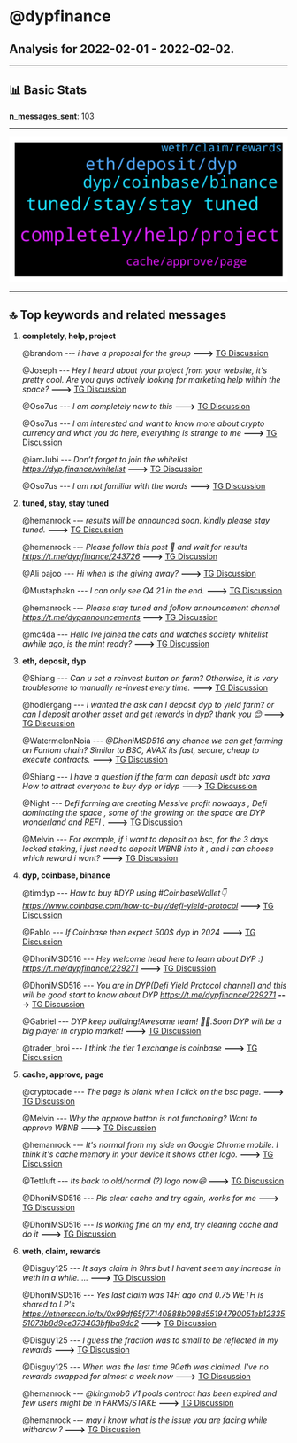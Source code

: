 # **@dypfinance**
 ## Analysis for **2022-02-01** - **2022-02-02**.

---

## 📊 **Basic Stats**

**n_messages_sent**: 103

---
![wordcloud](dypfinance_1Days_wordcloud.png)

---


## 🔝 **Top keywords and related messages**

1. **completely, help, project**

    @brandom --- *i have a proposal for the group* **--->** [TG Discussion](https://t.me/dypfinance/243867)

    @Joseph --- *Hey I heard about your project from your website, it's pretty cool.  Are you guys actively looking for marketing help within the space?* **--->** [TG Discussion](https://t.me/dypfinance/244089)

    @Oso7us --- *I am completely new to this* **--->** [TG Discussion](https://t.me/dypfinance/244234)

    @Oso7us --- *I am interested and want to know more about crypto currency and what you do here, everything is strange to me* **--->** [TG Discussion](https://t.me/dypfinance/244201)

    @iamJubi --- *Don’t forget to join the whitelist https://dyp.finance/whitelist* **--->** [TG Discussion](https://t.me/dypfinance/244147)

    @Oso7us --- *I am not familiar with the words* **--->** [TG Discussion](https://t.me/dypfinance/244233)

2. **tuned, stay, stay tuned**

    @hemanrock --- *results will be announced soon. kindly please stay tuned.* **--->** [TG Discussion](https://t.me/dypfinance/243837)

    @hemanrock --- *Please follow this post 🙌 and wait for results https://t.me/dypfinance/243726* **--->** [TG Discussion](https://t.me/dypfinance/243833)

    @Ali pajoo --- *Hi when is the giving away?* **--->** [TG Discussion](https://t.me/dypfinance/243832)

    @Mustaphakn --- *I can only see Q4 21 in the end.* **--->** [TG Discussion](https://t.me/dypfinance/244245)

    @hemanrock --- *Please stay tuned and follow announcement channel https://t.me/dypannouncements* **--->** [TG Discussion](https://t.me/dypfinance/243846)

    @mc4da --- *Hello Ive joined the cats and watches society whitelist awhile ago, is the mint ready?* **--->** [TG Discussion](https://t.me/dypfinance/243947)

3. **eth, deposit, dyp**

    @Shiang --- *Can u set a reinvest button on farm? Otherwise, it is very troublesome to manually re-invest every time.* **--->** [TG Discussion](https://t.me/dypfinance/243937)

    @hodlergang --- *I wanted the ask can I deposit dyp to yield farm?  or can I deposit another asset and get rewards in dyp?  thank you 😊* **--->** [TG Discussion](https://t.me/dypfinance/243927)

    @WatermelonNoia --- *@DhoniMSD516 any chance we can get farming on Fantom chain?   Similar to BSC, AVAX its fast, secure, cheap to execute contracts.* **--->** [TG Discussion](https://t.me/dypfinance/243941)

    @Shiang --- *I have a question   if the farm can deposit usdt btc xava How to attract everyone to buy dyp or idyp* **--->** [TG Discussion](https://t.me/dypfinance/243935)

    @Night --- *Defi farming  are creating Messive profit nowdays , Defi dominating the space  , some of the growing on the space are DYP wonderland and REFI ,* **--->** [TG Discussion](https://t.me/dypfinance/244170)

    @Melvin --- *For example, if i want to deposit on bsc, for the 3 days locked staking, i just need to deposit WBNB into it , and i can choose which reward i want?* **--->** [TG Discussion](https://t.me/dypfinance/243965)

4. **dyp, coinbase, binance**

    @timdyp --- *How to buy #DYP using #CoinbaseWallet👇 https://www.coinbase.com/how-to-buy/defi-yield-protocol* **--->** [TG Discussion](https://t.me/dypfinance/243993)

    @Pablo --- *If Coinbase then expect 500$ dyp in 2024* **--->** [TG Discussion](https://t.me/dypfinance/244002)

    @DhoniMSD516 --- *Hey welcome head here to learn about DYP :) https://t.me/dypfinance/229271* **--->** [TG Discussion](https://t.me/dypfinance/244193)

    @DhoniMSD516 --- *You are in DYP(Defi Yield Protocol channel) and this will be good start to know about DYP https://t.me/dypfinance/229271* **--->** [TG Discussion](https://t.me/dypfinance/244203)

    @Gabriel --- *DYP keep building!Awesome team! 👀🚀.Soon DYP will be a big player in crypto market!* **--->** [TG Discussion](https://t.me/dypfinance/244291)

    @trader_broi --- *I think the tier 1 exchange is coinbase* **--->** [TG Discussion](https://t.me/dypfinance/244131)

5. **cache, approve, page**

    @cryptocade --- *The page is blank when I click on the bsc page.* **--->** [TG Discussion](https://t.me/dypfinance/243978)

    @Melvin --- *Why the approve button is not functioning? Want to approve WBNB* **--->** [TG Discussion](https://t.me/dypfinance/243966)

    @hemanrock --- *It's normal from my side on Google Chrome mobile. I think it's cache memory in your device it shows other logo.* **--->** [TG Discussion](https://t.me/dypfinance/244023)

    @Tettluft --- *Its back to old/normal (?) logo now😄* **--->** [TG Discussion](https://t.me/dypfinance/244017)

    @DhoniMSD516 --- *Pls clear cache and try again, works for me* **--->** [TG Discussion](https://t.me/dypfinance/243979)

    @DhoniMSD516 --- *Is working fine on my end, try clearing cache and do it* **--->** [TG Discussion](https://t.me/dypfinance/243969)

6. **weth, claim, rewards**

    @Disguy125 --- *It says claim in 9hrs but I havent seem any increase in weth in a while.....* **--->** [TG Discussion](https://t.me/dypfinance/244164)

    @DhoniMSD516 --- *Yes last claim was 14H ago and 0.75 WETH is shared to LP's https://etherscan.io/tx/0x99df65f77140888b098d55194790051eb1233551073b8d9ce373403bffba9dc2* **--->** [TG Discussion](https://t.me/dypfinance/244165)

    @Disguy125 --- *I guess the fraction was to small to be reflected in my rewards* **--->** [TG Discussion](https://t.me/dypfinance/244169)

    @Disguy125 --- *When was the last time 90eth was claimed.  I've no rewards swapped for almost a week now* **--->** [TG Discussion](https://t.me/dypfinance/244162)

    @hemanrock --- *@kingmob6 V1 pools contract has been expired and few users might be in FARMS/STAKE* **--->** [TG Discussion](https://t.me/dypfinance/243847)

    @hemanrock --- *may i know what is the issue you are facing while withdraw ?* **--->** [TG Discussion](https://t.me/dypfinance/244038)

